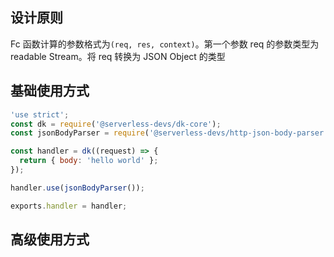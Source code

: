 ## 设计原则

Fc 函数计算的参数格式为`(req, res, context)`。第一个参数 req 的参数类型为 readable Stream。将 req 转换为 JSON Object 的类型

## 基础使用方式

```javascript
'use strict';
const dk = require('@serverless-devs/dk-core');
const jsonBodyParser = require('@serverless-devs/http-json-body-parser');

const handler = dk((request) => {
  return { body: 'hello world' };
});

handler.use(jsonBodyParser());

exports.handler = handler;
```

## 高级使用方式
